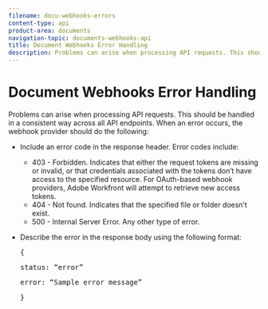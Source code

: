 ```yaml
---
filename: docu-webhooks-errors
content-type: api
product-area: documents
navigation-topic: documents-webhooks-api
title: Document Webhooks Error Handling
description: Problems can arise when processing API requests. This should be handled in a consistent way across all API endpoints. When an error occurs, the webhook provider should do the following:
---
```


# Document Webhooks Error Handling

Problems can arise when processing API requests. This should be handled in a consistent way across all API endpoints. When an error occurs, the webhook provider should do the following:

* Include an error code in the response header. Error codes include:

  * 403 - Forbidden. Indicates that either the request tokens are missing or invalid, or that credentials associated with the tokens don’t have access to the specified resource. For OAuth-based webhook providers, Adobe Workfront will attempt to retrieve new access tokens.
  * 404 - Not found. Indicates that the specified file or folder doesn’t exist.
  * 500 - Internal Server Error. Any other type of error.

* Describe the error in the response body using the following format:  
  <pre>{</pre><pre>status: “error”</pre><pre>error: “Sample error message”</pre><pre>}</pre>

